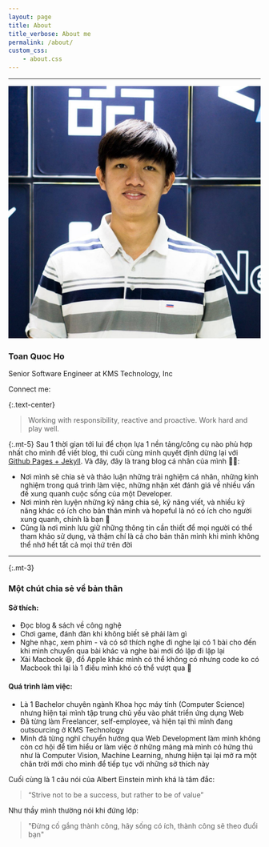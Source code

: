```yaml
---
layout: page
title: About
title_verbose: About me
permalink: /about/
custom_css:
    - about.css
---
```

---

<div class="d-flex justify-content-center flex-column align-items-center my-3">
    <img src="/assets/images/avatar.jpg" class="avatar" alt="Avatar">
    <h3 class="mt-1">Toan Quoc Ho</h3>
    <p class="text-center">Senior Software Engineer at KMS Technology, Inc</p>
    <div class="connect mx-3 d-flex flex-row align-items-center">
        <span class="mr-2">Connect me:</span>
        <a href="https://www.facebook.com/hqtoan94" target="_blank"><i class="icon fab fa-facebook mr-1"></i></a>
        <a href="https://github.com/hqtoan94" target="_blank"><i class="icon fab fa-github"></i></a>
    </div>
</div>

{:.text-center}
> Working with responsibility, reactive and proactive. Work hard and play well.

{:.mt-5}
Sau 1 thời gian tới lui để chọn lựa 1 nền tảng/công cụ nào phù hợp nhất cho mình để viết blog, thì cuối cùng mình quyết định dừng lại với [Github Pages + Jekyll](https://jekyllrb.com/docs/github-pages/). Và đây, đây là trang blog cá nhân của mình 🥳🥳:
- Nơi mình sẽ chia sẻ và thảo luận những trải nghiệm cá nhân, những kinh nghiệm trong quá trình làm việc, những nhận xét đánh giá về nhiều vấn đề xung quanh cuộc sống của một Developer.
- Nơi mình rèn luyện những kỹ năng chia sẻ, kỹ năng viết, và nhiều kỹ năng khác có ích cho bản thân mình và hopeful là nó có ích cho người xung quanh, chính là bạn 🤗
- Cũng là nơi mình lưu giữ những thông tin cần thiết để mọi người có thể tham khảo sử dụng, và thậm chí là cả cho bản thân mình khi mình không thể nhớ hết tất cả mọi thứ trên đời

---

{:.mt-3}
### Một chút chia sẻ về bản thân

#### Sở thích:
- Đọc blog & sách về công nghệ
- Chơi game, đánh đàn khi không biết sẽ phải làm gì
- Nghe nhạc, xem phim - và có sở thích nghe đi nghe lại có 1 bài cho đến khi mình chuyển qua bài khác và nghe bài mới đó lặp đi lặp lại
- Xài Macbook 😆, đồ Apple khác mình có thể không có nhưng code ko có Macbook thì lại là 1 điều mình khó có thể vượt qua 🥺

#### Quá trình làm việc:
- Là 1 Bachelor chuyên ngành Khoa học máy tính (Computer Science) nhưng hiện tại mình tập trung chủ yếu vào phát triển ứng dụng Web
- Đã từng làm Freelancer, self-employee, và hiện tại thì mình đang outsourcing ở KMS Technology
- Mình đã từng nghĩ chuyển hướng qua Web Development làm mình không còn cơ hội để tìm hiểu or làm việc ở những mảng mà mình có hứng thú như là Computer Vision, Machine Learning, nhưng hiện tại lại mở ra một chân trời mới cho mình để tiếp tục với những sở thích này

Cuối cùng là 1 câu nói của Albert Einstein mình khá là tâm đắc:
> “Strive not to be a success, but rather to be of value”

Như thầy mình thường nói khi đứng lớp:
> "Đừng cố gắng thành công, hãy sống có ích, thành công sẽ theo đuổi bạn"
